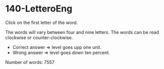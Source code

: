 # 140-LetteroEng

Click on the first letter of the word.

The words will vary between four and nine letters.
The words can be read clockwise or counter-clockwise.

* Correct answer => level goes upp one unit.
* Wrong answer => level goes down ten percent.

Number of words: 7557
